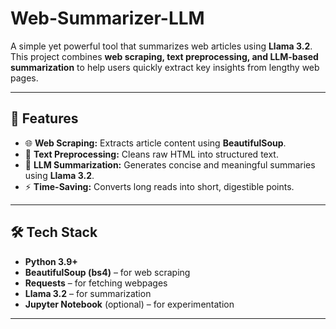 # Web-Summarizer-LLM  

A simple yet powerful tool that summarizes web articles using **Llama 3.2**.  
This project combines **web scraping, text preprocessing, and LLM-based summarization** to help users quickly extract key insights from lengthy web pages.  

---

## 🚀 Features  
- 🌐 **Web Scraping:** Extracts article content using **BeautifulSoup**.  
- 🧹 **Text Preprocessing:** Cleans raw HTML into structured text.  
- 🤖 **LLM Summarization:** Generates concise and meaningful summaries using **Llama 3.2**.  
- ⚡ **Time-Saving:** Converts long reads into short, digestible points.  

---

## 🛠️ Tech Stack  
- **Python 3.9+**  
- **BeautifulSoup (bs4)** – for web scraping  
- **Requests** – for fetching webpages  
- **Llama 3.2** – for summarization  
- **Jupyter Notebook** (optional) – for experimentation  

---

